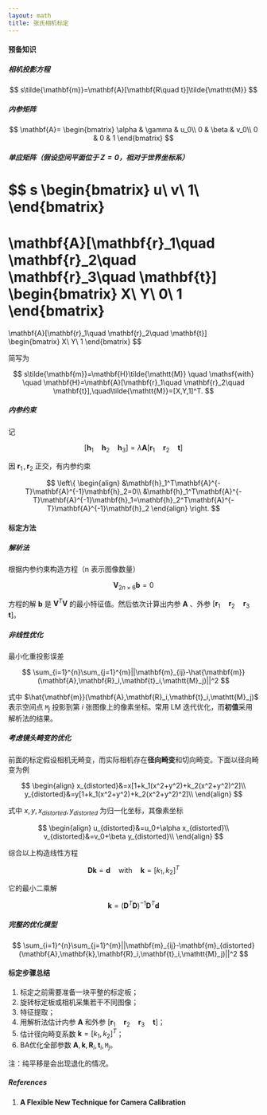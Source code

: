```yaml
---
layout: math
title: 张氏相机标定
---
```


#### 预备知识

##### 相机投影方程

$$
s\tilde{\mathbf{m}}=\mathbf{A}[\mathbf{R\quad t}]\tilde{\mathtt{M}}
$$

##### 内参矩阵

$$
\mathbf{A}=
\begin{bmatrix}
\alpha & \gamma & u_0\\
0 & \beta & v_0\\
0 & 0 & 1
\end{bmatrix}
$$

##### 单应矩阵（假设空间平面位于 $Z=0$，相对于世界坐标系）

$$
s
\begin{bmatrix}
u\\
v\\
1\\
\end{bmatrix}
=
\mathbf{A}[\mathbf{r}_1\quad \mathbf{r}_2\quad \mathbf{r}_3\quad \mathbf{t}]
\begin{bmatrix}
X\\
Y\\
0\\
1
\end{bmatrix}
=
\mathbf{A}[\mathbf{r}_1\quad \mathbf{r}_2\quad \mathbf{t}]
\begin{bmatrix}
X\\
Y\\
1
\end{bmatrix}
$$

简写为

$$
s\tilde{\mathbf{m}}=\mathbf{H}\tilde{\mathtt{M}} \quad \mathsf{with} \quad \mathbf{H}=\mathbf{A}[\mathbf{r}_1\quad \mathbf{r}_2\quad \mathbf{t}],\quad\tilde{\mathtt{M}}=[X,Y,1]^T.
$$

##### 内参约束

记

$$
[\mathbf{h}_1\quad \mathbf{h}_2\quad \mathbf{h}_3]=\lambda\mathbf{A}[\mathbf{r}_1\quad \mathbf{r}_2\quad \mathbf{t}]
$$

因 $\mathbf{r}_1\,,\mathbf{r}_2$ 正交，有内参约束

$$
\left\{
\begin{align}
&\mathbf{h}_1^T\mathbf{A}^{-T}\mathbf{A}^{-1}\mathbf{h}_2=0\\
&\mathbf{h}_1^T\mathbf{A}^{-T}\mathbf{A}^{-1}\mathbf{h}_1=\mathbf{h}_2^T\mathbf{A}^{-T}\mathbf{A}^{-1}\mathbf{h}_2
\end{align}
\right.
$$


#### 标定方法

##### 解析法

根据内参约束构造方程（n 表示图像数量）

$$
\mathbf{V}_{2n\times 6}\mathbf{b}=0
$$

方程的解 $\mathbf{b}$ 是 $\mathbf{V}^T\mathbf{V}$ 的最小特征值。然后依次计算出内参 $\mathbf{A}$ 、外参 $[\mathbf{r}_1\quad \mathbf{r}_2\quad \mathbf{r}_3\quad \mathbf{t}]$。

##### 非线性优化

最小化重投影误差

$$
\sum_{i=1}^{n}\sum_{j=1}^{m}||\mathbf{m}_{ij}-\hat{\mathbf{m}}(\mathbf{A},\mathbf{R}_i,\mathbf{t}_i,\mathtt{M}_j)||^2
$$

式中 $\hat{\mathbf{m}}(\mathbf{A},\mathbf{R}_i,\mathbf{t}_i,\mathtt{M}_j)$ 表示空间点 $\mathtt{M}_j$ 投影到第 $i$ 张图像上的像素坐标。常用 LM 迭代优化，而**初值**采用解析法的结果。

##### 考虑镜头畸变的优化

前面的标定假设相机无畸变，而实际相机存在**径向畸变**和切向畸变。下面以径向畸变为例

$$
\begin{align}
x_{distorted}&=x[1+k_1(x^2+y^2)+k_2(x^2+y^2)^2]\\
y_{distorted}&=y[1+k_1(x^2+y^2)+k_2(x^2+y^2)^2]\\
\end{align}
$$

式中 $x,y,x_{distorted},y_{distorted}$ 为归一化坐标，其像素坐标

$$
\begin{align}
u_{distorted}&=u_0+\alpha x_{distorted}\\
v_{distorted}&=v_0+\beta y_{distorted}\\
\end{align}
$$

综合以上构造线性方程

$$
\mathbf{D}\mathbf{k}=\mathbf{d} \quad \mathsf{with} \quad \mathbf{k}=[k_1,k_2]^T
$$

它的最小二乘解

$$
\mathbf{k}=(\mathbf{D}^T\mathbf{D})^{-1}\mathbf{D}^T\mathbf{d}
$$

##### 完整的优化模型

$$
\sum_{i=1}^{n}\sum_{j=1}^{m}||\mathbf{m}_{ij}-\mathbf{m}_{distorted}(\mathbf{A},\mathbf{k},\mathbf{R}_i,\mathbf{t}_i,\mathtt{M}_j)||^2
$$

#### 标定步骤总结

1. 标定之前需要准备一块平整的标定板；
2. 旋转标定板或相机采集若干不同图像；
3. 特征提取；
4. 用解析法估计内参 $\mathbf{A}$ 和外参 $[\mathbf{r}_1\quad \mathbf{r}_2\quad \mathbf{r}_3\quad \mathbf{t}]$；
5. 估计径向畸变系数 $\mathbf{k}=[k_1,k_2]^T​$；
6. BA优化全部参数 $\mathbf{A},\mathbf{k},\mathbf{R}_i,\mathbf{t}_i,\mathtt{M}_j$。

注：纯平移是会出现退化的情况。

##### References

1. **A Flexible New Technique for Camera Calibration**

